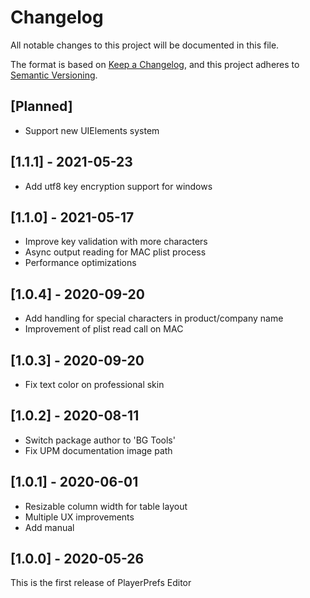 # Changelog
All notable changes to this project will be documented in this file.

The format is based on [Keep a Changelog](https://keepachangelog.com/en/1.0.0/),
and this project adheres to [Semantic Versioning](https://semver.org/spec/v2.0.0.html).

## [Planned]
- Support new UIElements system

## [1.1.1] - 2021-05-23
- Add utf8 key encryption support for windows

## [1.1.0] - 2021-05-17
- Improve key validation with more characters
- Async output reading for MAC plist process
- Performance optimizations

## [1.0.4] - 2020-09-20
- Add handling for special characters in product/company name
- Improvement of plist read call on MAC

## [1.0.3] - 2020-09-20
- Fix text color on professional skin

## [1.0.2] - 2020-08-11
- Switch package author to 'BG Tools'
- Fix UPM documentation image path

## [1.0.1] - 2020-06-01
- Resizable column width for table layout
- Multiple UX improvements
- Add manual

## [1.0.0] - 2020-05-26
This is the first release of PlayerPrefs Editor
